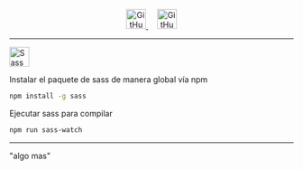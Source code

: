 
<p align="center">
  <a href="https://open.vscode.dev/enidev911/fullstackjsg33">
	  <img alt="GitHub repo size" src="https://img.shields.io/badge/-Abrir%20en%20VsCode.dev-%23007ACC?style=for-the-badge&logo=visual-studio-code&logoColor=ffffff" alt="Open in Visual Studio Code" height="35">
  </a>
	&nbsp;&nbsp;&nbsp;
  <a href="https://enidev911.github.io/fullstackjsg33/">
	  <img alt="GitHub" src="https://img.shields.io/badge/-Ver%20en%20GitHub%20Pages-%23000?style=for-the-badge&logo=github&logoColor=ffffff" height="35">
  </a>
</p>

---


<img alt="Sass logo" src="https://img.shields.io/badge/--C69?logo=sass&logoColor=ffffff" height="35">

Instalar el paquete de sass de manera global vía npm  

```bash
npm install -g sass
```

Ejecutar sass para compilar

```bash
npm run sass-watch
```

---

"algo mas"  
